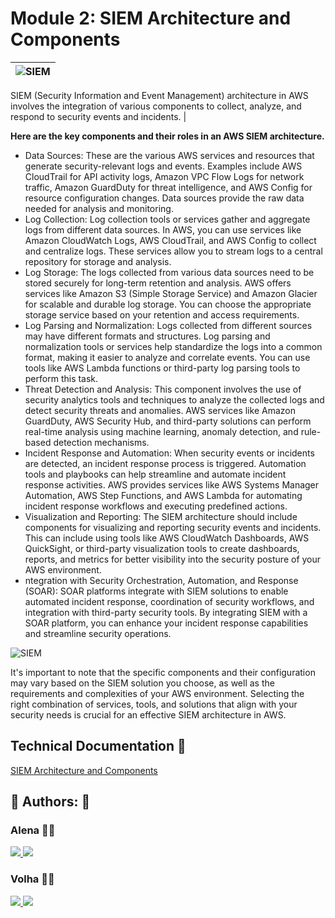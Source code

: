 
# Module 2: SIEM Architecture and Components



|  ![SIEM](https://drive.google.com/uc?export=view&id=1yLRT7nI3qqsHuDdnb-i8KptK6jfDVOIg)  |
| ----------------------- |





SIEM (Security Information and Event Management) architecture in AWS involves the integration of various components to collect, analyze, and respond to security events and incidents.  |

**Here are the key components and their roles in an AWS SIEM architecture.**

- Data Sources: These are the various AWS services and resources that generate security-relevant logs and events. Examples include AWS CloudTrail for API activity logs, Amazon VPC Flow Logs for network traffic, Amazon GuardDuty for threat intelligence, and AWS Config for resource configuration changes. Data sources provide the raw data needed for analysis and monitoring.
- Log Collection: Log collection tools or services gather and aggregate logs from different data sources. In AWS, you can use services like Amazon CloudWatch Logs, AWS CloudTrail, and AWS Config to collect and centralize logs. These services allow you to stream logs to a central repository for storage and analysis.
- Log Storage: The logs collected from various data sources need to be stored securely for long-term retention and analysis. AWS offers services like Amazon S3 (Simple Storage Service) and Amazon Glacier for scalable and durable log storage. You can choose the appropriate storage service based on your retention and access requirements.
- Log Parsing and Normalization: Logs collected from different sources may have different formats and structures. Log parsing and normalization tools or services help standardize the logs into a common format, making it easier to analyze and correlate events. You can use tools like AWS Lambda functions or third-party log parsing tools to perform this task.
- Threat Detection and Analysis: This component involves the use of security analytics tools and techniques to analyze the collected logs and detect security threats and anomalies. AWS services like Amazon GuardDuty, AWS Security Hub, and third-party solutions can perform real-time analysis using machine learning, anomaly detection, and rule-based detection mechanisms.
- Incident Response and Automation: When security events or incidents are detected, an incident response process is triggered. Automation tools and playbooks can help streamline and automate incident response activities. AWS provides services like AWS Systems Manager Automation, AWS Step Functions, and AWS Lambda for automating incident response workflows and executing predefined actions.
- Visualization and Reporting: The SIEM architecture should include components for visualizing and reporting security events and incidents. This can include using tools like AWS CloudWatch Dashboards, AWS QuickSight, or third-party visualization tools to create dashboards, reports, and metrics for better visibility into the security posture of your AWS environment.
- ntegration with Security Orchestration, Automation, and Response (SOAR): SOAR platforms integrate with SIEM solutions to enable automated incident response, coordination of security workflows, and integration with third-party security tools. By integrating SIEM with a SOAR platform, you can enhance your incident response capabilities and streamline security operations.

![SIEM](https://drive.google.com/uc?export=view&id=1JJz-dCCwIliXfE2CB0bzIbX-gzYx71jt) 



It's important to note that the specific components and their configuration may vary based on the SIEM solution you choose, as well as the requirements and complexities of your AWS environment. Selecting the right combination of services, tools, and solutions that align with your security needs is crucial for an effective SIEM architecture in AWS.


## Technical Documentation 🤖

[SIEM Architecture and Components](https://docs.google.com/document/d/19xuaboWqPuh2xHv4bwEWp6eR3k2f7zS9hQ9Nw0aDXqE/edit?usp=share_link)


## 🔗 Authors: 👐
### Alena 👩‍💻
<p>
  <a href="https://www.linkedin.com/in/alena-puzach-b999801a7/">
    <img src="https://skillicons.dev/icons?i=linkedin" />
  </a>  
    <a href="https://github.com/alenapuzach">
    <img src="https://skillicons.dev/icons?i=github" />
  </a>
</p>

### Volha 👩‍💻
<p>
  <a href="https://www.linkedin.com/in/volha-t-59b7725b/">
    <img src="https://skillicons.dev/icons?i=linkedin" />
  </a>  
    <a href="https://github.com/voliatalatynik">
    <img src="https://skillicons.dev/icons?i=github" />
  </a>
</p>






